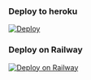 ### 

### Deploy to heroku
[![Deploy](https://www.herokucdn.com/deploy/button.svg)](https://heroku.com/deploy?template=https://github.com/Revan1704/LegendTaggerBot)
### Deploy on Railway
[![Deploy on Railway](https://railway.app/button.svg)](https://railway.app/new/template/VcR0Gq?referralCode=bdzflU)
